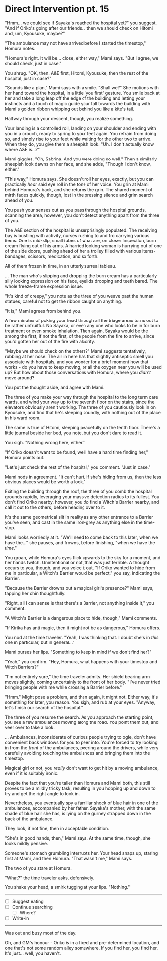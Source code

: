 # Direct Intervention pt. 15

"Hmm... we could see if Sayaka's reached the hospital yet?" you suggest. "And if Oriko's going after our friends... then we should check on Hitomi and, um, Kyousuke, maybe?"

"The ambulance may not have arrived before I started the timestop," Homura notes.

"Homura's right. It will be... close, either way," Mami says. "But I agree, we should check, just in case."

You shrug. "OK, then. A\&E first, Hitomi, Kyousuke, then the rest of the hospital, just in case?"

"Sounds like a plan," Mami says with a smile. "Shall we?" She motions with her hand toward the hospital, in a little 'you first' gesture. You smile back at her and take a long leap off the edge of the building and letting your instincts and a touch of magic guide your fall towards the building with Mami's golden ribbon whipping out behind you like a kite's tail.

Halfway through your descent, though, you realize something.

Your landing is a controlled roll, landing on your shoulder and ending with you in a crouch, ready to spring to your feet again. You refrain from doing so, and simply rise to your feet while waiting for the other two to arrive. When they do, you give them a sheepish look. "Uh. I don't actually know where A\&E is...?"

Mami giggles. "Oh, Sabrina. And you were doing so well." Then a similarly sheepish look dawns on her face, and she adds, "Though I don't know, either."

"This way," Homura says. She doesn't roll her eyes, exactly, but you can practically *hear* said eye roll in the tone of her voice. You grin at Mami behind Homura's back, and she returns the grin. The shared moment of mirth fades quickly, though, lost in the pressing silence and grim search ahead of you.

You push your senses out as you pass through the hospital grounds, scanning the area, however, you don't detect anything apart from the three of you.

The A\&E section of the hospital is unsurprisingly populated. The receiving bay is bustling with activity, nurses rushing to and fro carrying various items. One is mid-slip, small tubes of what are, on closer inspection, burn cream flying out of his arms. A harried looking woman is hurrying out of one of the side doors, pushing ahead of her a trolley filled with various items- bandages, scissors, medication, and so forth.

All of them frozen in time, in an utterly surreal tableau.

... The man who's slipping and dropping the burn cream has a particularly silly looking expression on his face, eyelids drooping and teeth bared. The whole freeze-frame expression issue.

"It's kind of creepy," you note as the three of you weave past the human statues, careful not to get the ribbon caught on anything.

"It is," Mami agrees from behind you.

A few minutes of poking your head through all the triage areas turns out to be rather unfruitful. No Sayaka, or even any one who looks to be in for burn treatment or even smoke inhalation. Then again, Sayaka would be the among the first, if not the first, of the people from the fire to arrive, since you'd gotten her out of the fire with alacrity.

"Maybe we should check on the others?" Mami suggests tentatively, rubbing at her nose. The air in here has that slightly antiseptic smell you associate with hospitals, and you wonder for a brief moment how that works - do you have to keep moving, or all the oxygen near you will be used up? But how about those conversations with Homura, where you *didn't* move around?

You put the thought aside, and agree with Mami.

The three of you make your way through the hospital to the long term care wards, and wind your way up to the seventh floor on the stairs, since the elevators obviously aren't working. The three of you cautiously look in on Kyousuke, and find that he's sleeping soundly, with nothing out of the place in his ward room.

The same is true of Hitomi, sleeping peacefully on the tenth floor. There's a little journal beside her bed, you note, but you don't dare to read it.

You sigh. "Nothing wrong here, either."

"If Oriko doesn't want to be found, we'll have a hard time finding her," Homura points out.

"Let's just check the rest of the hospital," you comment. "Just in case."

Mami nods in agreement. "It can't hurt. If she's hiding from us, then the less obvious places would be worth a look."

Exiting the building through the roof, the three of you comb the hospital grounds rapidly, leveraging your massive detection radius to its fullest. You don't find Oriko nearby, however, you *do* find a Witch's Barrier nearby, and call it out to the others, before heading over to it.

It's the same geometrical slit in reality as any other entrance to a Barrier you've seen, and cast in the same iron-grey as anything else in the time-stop.

Mami looks worriedly at it. "We'll need to come back to this later, when we have the..." she pauses, and frowns, before finishing, "when we have the *time*."

You groan, while Homura's eyes flick upwards to the sky for a moment, and her hands twitch. Unintentional or not, that was just terrible. A thought occurs to you, though, and you voice it out. "If Oriko wanted to hide from me in particular, a Witch's Barrier would be perfect," you say, indicating the Barrier.

"Because the Barrier drowns out a magical girl's presence?" Mami says, tapping her chin thoughtfully.

"Right, all I can sense is that there's a Barrier, not anything inside it," you comment.

"A Witch's Barrier is a dangerous place to hide, though," Mami comments.

"If Kirika has anti magic, then it might not be as dangerous," Homura offers.

You nod at the time traveler. "Yeah, I was thinking that. I doubt she's in *this* one in particular, but in general..."

Mami purses her lips. "Something to keep in mind if we don't find her?"

"Yeah," you confirm. "Hey, Homura, what happens with your timestop and Witch Barriers?"

"I'm not entirely sure," the time traveler admits. Her shield bearing arm moves slightly, coming uncertainly to the front of her body. "I've never tried bringing people with me while crossing a Barrier before."

"Hmm." Might pose a problem, and then again, it might not. Either way, it's something for later, you reason. You sigh, and rub at your eyes. "Anyway, let's finish our search of the hospital."

The three of you resume the search. As you approach the starting point, you see a few ambulances moving along the road. You point them out, and veer over to take a look.

... Ambulances, inconsiderate of curious people trying to ogle, don't have convenient back windows for you to peer into. You're forced to try looking in from the *front* of the ambulances, peering around the drivers, while very carefully avoiding touching the ambulances and bringing them into the timestop.

Magical girl or not, you *really* don't want to get hit by a moving ambulance, even if it *is* suitably ironic.

Despite the fact that you're taller than Homura and Mami both, this still proves to be a mildly tricky task, resulting in you hopping up and down to try and get the right angle to look in.

Nevertheless, you eventually spy a familiar shock of blue hair in one of the ambulances, accompanied by her father. Sayaka's mother, with the same shade of blue hair she has, is lying on the gurney strapped down in the back of the ambulance.

They look, if not fine, then in acceptable condition.

"She's in good hands, then," Mami says. At the same time, though, she looks mildly pensive.

Someone's stomach grumbling interrupts her. Your head snaps up, staring first at Mami, and then Homura. "That wasn't me," Mami says.

The two of you stare at Homura.

"What?" the time traveler asks, defensively.

You shake your head, a smirk tugging at your lips. "Nothing."

---

- [ ] Suggest eating
- [ ] Continue searching
  - [ ] Where?
- [ ] Write-in

---

Was out and busy most of the day.

Oh, and GM's honour - Oriko *is* in a fixed and pre-determined location, and one that's not some random alley somewhere. If you find her, you find her. It's just... well, you haven't.

